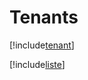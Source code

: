 # Tenants

[!include[tenant](tenants.tenant.autogen.md)]

[!include[liste](tenants.liste.autogen.md)]












